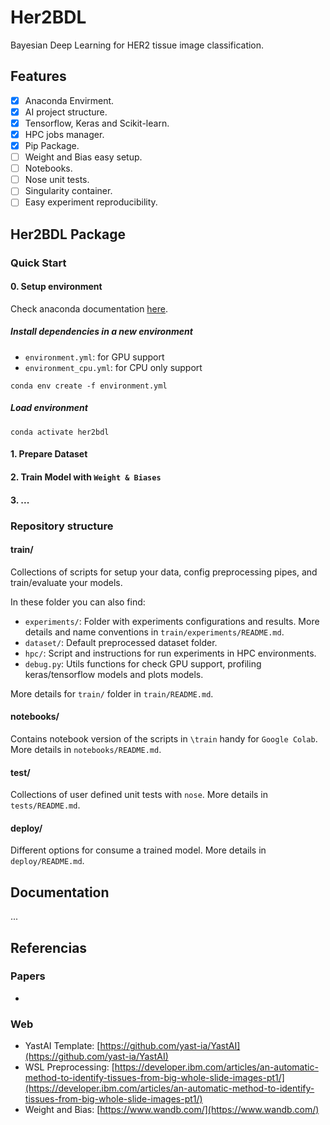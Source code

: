 # Her2BDL

Bayesian Deep Learning for HER2 tissue image classification.

## Features

- [x] Anaconda Envirment.
- [x] AI project structure.
- [x] Tensorflow, Keras and Scikit-learn.
- [x] HPC jobs manager.
- [x] Pip Package.
- [ ] Weight and Bias easy setup.
- [ ] Notebooks.
- [ ] Nose unit tests.
- [ ] Singularity container.
- [ ] Easy experiment reproducibility.

## Her2BDL Package

### Quick Start

#### 0. Setup environment

Check anaconda documentation [here](https://docs.conda.io/projects/conda/en/latest/user-guide/tasks/manage-environments.html#creating-an-environment-from-an-environment-yml-file).

##### Install dependencies in a new environment

* `environment.yml`: for GPU support
* `environment_cpu.yml`: for CPU only support

```
conda env create -f environment.yml
```

##### Load environment

```
conda activate her2bdl
```

#### 1. Prepare Dataset

#### 2. Train Model with `Weight & Biases`

#### 3. ...

### Repository structure

#### train/

Collections of scripts for setup your data, config preprocessing pipes, and train/evaluate your models.

In these folder you can also find:
* `experiments/`: Folder with experiments configurations and results. More details and name conventions in `train/experiments/README.md`.
* `dataset/`: Default preprocessed dataset folder.
* `hpc/`: Script and instructions for run experiments in HPC environments.
* `debug.py`: Utils functions for check GPU support, profiling keras/tensorflow models and plots models.

More details for `train/` folder in  `train/README.md`.

#### notebooks/

Contains notebook version of the scripts in `\train` handy for `Google Colab`. More details in `notebooks/README.md`.



#### test/

Collections of user defined unit tests with `nose`. More details in `tests/README.md`.

#### deploy/

Different options for consume a trained model. More details in `deploy/README.md`.

## Documentation

...


## Referencias

### Papers
- 

### Web

- YastAI Template: [https://github.com/yast-ia/YastAI](https://github.com/yast-ia/YastAI)
- WSL Preprocessing: [https://developer.ibm.com/articles/an-automatic-method-to-identify-tissues-from-big-whole-slide-images-pt1/](https://developer.ibm.com/articles/an-automatic-method-to-identify-tissues-from-big-whole-slide-images-pt1/)
- Weight and Bias: [https://www.wandb.com/](https://www.wandb.com/)

